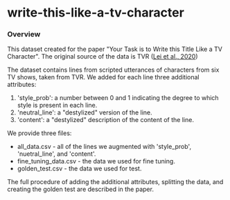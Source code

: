 # write-this-like-a-tv-character

### Overview
This dataset created for the paper "Your Task is to Write this Title Like a TV Character".
The original source of the data is TVR ([Lei et al., 2020](
https://tvr.cs.unc.edu/))

The dataset contains lines from scripted utterances of characters from six TV shows, taken from TVR.
We added for each line three additional attributes:
1) 'style_prob': a number between 0 and 1 indicating the degree to which style is present in each line.
2) 'neutral_line': a "destylized" version of the line.
3) 'content': a "destylized" description of the content of the line.

We provide three files:

- all_data.csv - all of the lines we augmented with 'style_prob', 'nuetral_line', and 'content'.
- fine_tuning_data.csv - the data we used for fine tuning.
- golden_test.csv - the data we used for test.

The full procedure of adding the additional attributes, splitting the data, and creating the golden test are described in the paper.